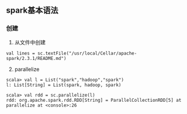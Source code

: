 ## spark基本语法

### 创建
1. 从文件中创建
```
val lines = sc.textFile("/usr/local/Cellar/apache-spark/2.3.1/README.md")
```

2. parallelize
```
scala> val l = List("spark","hadoop","spark")
l: List[String] = List(spark, hadoop, spark)

scala> val rdd = sc.parallelize(l)
rdd: org.apache.spark.rdd.RDD[String] = ParallelCollectionRDD[5] at parallelize at <console>:26
```
